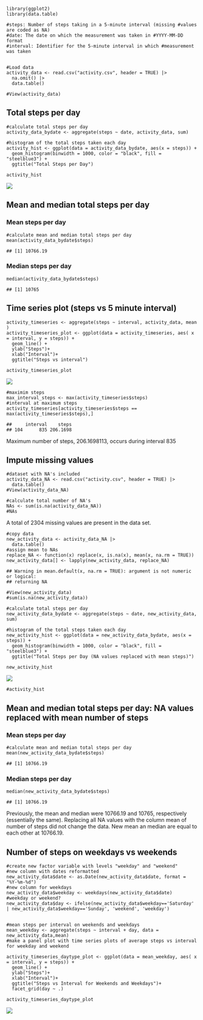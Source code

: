     library(ggplot2)
    library(data.table)

    #steps: Number of steps taking in a 5-minute interval (missing #values are coded as NA)
    #date: The date on which the measurement was taken in #YYYY-MM-DD format
    #interval: Identifier for the 5-minute interval in which #measurement was taken


    #Load data
    activity_data <- read.csv("activity.csv", header = TRUE) |>
      na.omit() |>
      data.table()

    #View(activity_data)

## Total steps per day

    #calculate total steps per day
    activity_data_bydate <- aggregate(steps ~ date, activity_data, sum)

    #histogram of the total steps taken each day
    activity_hist <- ggplot(data = activity_data_bydate, aes(x = steps)) +
      geom_histogram(binwidth = 1000, color = "black", fill = "steelblue3") +
      ggtitle("Total Steps per Day") 
      
    activity_hist

![](ActivityData_files/figure-markdown_strict/unnamed-chunk-3-1.png)

## Mean and median total steps per day

### Mean steps per day

    #calculate mean and median total steps per day
    mean(activity_data_bydate$steps)

    ## [1] 10766.19

### Median steps per day

    median(activity_data_bydate$steps)

    ## [1] 10765

## Time series plot (steps vs 5 minute interval)

    activity_timeseries <- aggregate(steps ~ interval, activity_data, mean )
    activity_timeseries_plot <- ggplot(data = activity_timeseries, aes( x = interval, y = steps)) +
      geom_line() +
      ylab("Steps")+
      xlab("Interval")+
      ggtitle("Steps vs interval")

    activity_timeseries_plot

![](ActivityData_files/figure-markdown_strict/unnamed-chunk-6-1.png)

    #maximim steps
    max_interval_steps <- max(activity_timeseries$steps)
    #interval at maximum steps
    activity_timeseries[activity_timeseries$steps == max(activity_timeseries$steps),]

    ##     interval    steps
    ## 104      835 206.1698

Maximum number of steps, 206.1698113, occurs during interval 835

## Impute missing values

    #dataset with NA's included
    activity_data_NA <- read.csv("activity.csv", header = TRUE) |>
      data.table()
    #View(activity_data_NA)

    #calculate total number of NA's
    NAs <- sum(is.na(activity_data_NA))
    #NAs

A total of 2304 missing values are present in the data set.

    #copy data
    new_activity_data <- activity_data_NA |>
      data.table()
    #assign mean to NAs
    replace_NA <- function(x) replace(x, is.na(x), mean(x, na.rm = TRUE))
    new_activity_data[] <- lapply(new_activity_data, replace_NA)

    ## Warning in mean.default(x, na.rm = TRUE): argument is not numeric or logical:
    ## returning NA

    #View(new_activity_data)
    #sum(is.na(new_activity_data))

    #calculate total steps per day
    new_activity_data_bydate <- aggregate(steps ~ date, new_activity_data, sum)

    #histogram of the total steps taken each day
    new_activity_hist <- ggplot(data = new_activity_data_bydate, aes(x = steps)) +
      geom_histogram(binwidth = 1000, color = "black", fill = "steelblue3") +
      ggtitle("Total Steps per Day (NA values replaced with mean steps)") 
      
    new_activity_hist

![](ActivityData_files/figure-markdown_strict/unnamed-chunk-11-1.png)

    #activity_hist

## Mean and median total steps per day: NA values replaced with mean number of steps

### Mean steps per day

    #calculate mean and median total steps per day
    mean(new_activity_data_bydate$steps)

    ## [1] 10766.19

### Median steps per day

    median(new_activity_data_bydate$steps)

    ## [1] 10766.19

Previously, the mean and median were 10766.19 and 10765, respectively
(essentially the same). Replacing all NA values with the column mean of
number of steps did not change the data. New mean an median are equal to
each other at 10766.19.

## Number of steps on weekdays vs weekends

    #create new factor variable with levels "weekday" and "weekend"
    #new column with dates reformatted
    new_activity_data$date <- as.Date(new_activity_data$date, format = "%Y-%m-%d")
    #new column for weekdays
    new_activity_data$weekday <- weekdays(new_activity_data$date)
    #weekday or weekend?
    new_activity_data$day <- ifelse(new_activity_data$weekday=='Saturday' | new_activity_data$weekday=='Sunday', 'weekend', 'weekday')


    #mean steps per interval on weekends and weekdays
    mean_weekday <- aggregate(steps ~ interval + day, data = new_activity_data,mean)
    #make a panel plot with time series plots of average steps vs interval for weekday and weekend

    activity_timeseries_daytype_plot <- ggplot(data = mean_weekday, aes( x = interval, y = steps)) +
      geom_line() +
      ylab("Steps")+
      xlab("Interval")+
      ggtitle("Steps vs Interval for Weekends and Weekdays")+
      facet_grid(day ~ .)

    activity_timeseries_daytype_plot

![](ActivityData_files/figure-markdown_strict/unnamed-chunk-15-1.png)

